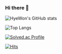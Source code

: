 ### Hi there 👋

![HyeWon's GitHub stats](https://github-readme-stats.vercel.app/api?username=blehye&show_icons=true&theme=dracula)

![Top Langs](https://github-readme-stats.vercel.app/api/top-langs/?username=blehye&layout=compact&theme=dracula)

[![Solved.ac Profile](http://mazassumnida.wtf/api/generate_badge?boj=blehye)](https://solved.ac/blehye)


[![Hits](https://hits.seeyoufarm.com/api/count/incr/badge.svg?url=https%3A%2F%2Fgithub.com%2Fblehye&count_bg=%23EFB3C5&title_bg=%23555555&icon=&icon_color=%23E7E7E7&title=hits&edge_flat=false)](https://hits.seeyoufarm.com)

<!--
**blehye/blehye** is a ✨ _special_ ✨ repository because its `README.md` (this file) appears on your GitHub profile.

Here are some ideas to get you started:

- 🔭 I’m currently working on ...
- 🌱 I’m currently learning ...
- 👯 I’m looking to collaborate on ...
- 🤔 I’m looking for help with ...
- 💬 Ask me about ...
- 📫 How to reach me: ...
- 😄 Pronouns: ...
- ⚡ Fun fact: ...
-->
